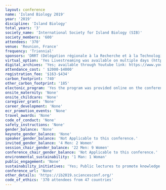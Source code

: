 ```yaml
---
layout: conference 
name: 'Island Biology 2019'
year: '2019'
discipline: 'Island Biology'
total_years: '3'
society_name: 'International Society for Island Biology (SIB)'
society_members: '600'
attendees: '370'
venue: 'Reunion, France'
frequency: 'Triennial'
sponsors: 'DRRT (Délégation régionale à la Recherche et à la Technologie), PNRun(National Park of La Réunion), DEAL (Direction Régionale de lEnvironnement, de lAménagement et du Logement), Région Réunion(Regional council of La Réunion Direction de lEnergie, de lEconomie Circulaire et de la Biodiversité), Interreg V(Cooperation European Fund Interreg V - Région Réunion), TAAF (Terres Australes et Antarctiques Françaises), Nexa (Regional agency for development, investment and innovation), UMR PVBMT(UMR Peuplements végétaux et bio agresseurs en milieu tropical), CNRS - INEE(National Center for Scientific Research - National Institute for Ecology and Evolutio), IRD (Research Institute for Development), MétéoFrance(Meteorological services), OSUR (Observatoire des Sciences de lUnivers - Réunion), CIRAD (International Center for Research in Agriculture and Development), OMNCG (Observatory for Natural Ecosystems and Global Changes (Research federation, University of La Réunion), AirFrance KLM Airline, BIOST(Research federation "BioSecurity in Tropical Systems"), Air Austral Airline, Vahatra (Malagasy assocation for biological conservation and education), Frontiers of Biogeography (Frontiers of Biogeography (FoB) is the scientific magazine of the International Biogeography Society (IBS, www.biogeography.org)), Pensoft(Pensoft is an independent academic publishing company.), Facultés des Sciences et Technologies, Université de La Réunion, Service Reprographie (Université de La Réunion), University service for document printing and copying, Biotope, Bureau détudes environnementales'
virtual_option: 'Yes Livestreaming was available on multiple days (https://www.youtube.com/results?search_query=universitpercentC3percentA9+de+la+rpercentC3percentA9union)'
digital_archives: 'Yes; available through Youtube link: https://www.youtube.com/watch?v=91svPnFoiIg&list=PLJnvUWYNCYAb8ngTsYQxdFNW1HbVd-1Aj&index=2&t=0s '
attendance_cost: ' $2000-$4000'
registration_fee: '$163-$434'
carbon_footprint: '740'
other_carbon_footprint: '185'
electonic_program: 'Yes the program was provided online on the conference website.'
onsite_maternity: 'None'
onsite_childcare: 'None'
caregiver_grant: 'None'
career_development: 'None'
ecr_promotion_events: 'None'
travel_awards: 'None'
code_of_conduct: 'None'
safety_instructions: 'None'
gender_balance: 'None'
keynote_gender_balance: 'None'
speaker_gender_balance: 'Not Applicable to this conference.'
invited_gender_balance: '4 Men: 2 Women'
session_chair_gender_balance: '22 Men: 9 Women'
conference_chair_gender_balance: 'Not Applicable to this conference.'
environmental_sustainability: '1 Man: 1 Woman'
public_engagement: 'None'
sustainability_initiatives: 'Yes; Public lectures to promote knowledge transfer on conservation inititives https://ib2019.sciencesconf.org/resource/page/id/21'
conference_url: 'None'
other_details: 'https://ib2019.sciencesconf.org/'
code_of_ethics: '370 attendees from 47 countries'
---
```

